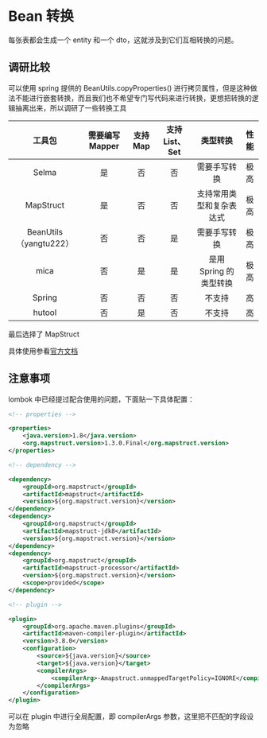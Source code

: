 # Bean 转换

每张表都会生成一个 entity 和一个 dto，这就涉及到它们互相转换的问题。

## 调研比较

可以使用 spring 提供的 BeanUtils.copyProperties() 进行拷贝属性，但是这种做法不能进行嵌套转换，而且我们也不希望专门写代码来进行转换，更想把转换的逻辑抽离出来，所以调研了一些转换工具

|         工具包         | 需要编写 Mapper | 支持 Map | 支持 List、Set |         类型转换         | 性能 |
| :--------------------: | :-------------: | :------: | :------------: | :----------------------: | :--: |
|         Selma          |       是        |    否    |       否       |       需要手写转换       | 极高 |
|       MapStruct        |       是        |    否    |       否       | 支持常用类型和复杂表达式 | 极高 |
| BeanUtils（yangtu222） |       否        |    否    |       是       |       需要手写转换       | 极高 |
|          mica          |       否        |    是    |       是       |  是用 Spring 的类型转换  | 极高 |
|         Spring         |       否        |    否    |       否       |          不支持          |  高  |
|         hutool         |       否        |    是    |       否       |          不支持          |  高  |

最后选择了 MapStruct

具体使用参看[官方文档](https://mapstruct.org/)

## 注意事项

lombok 中已经提过配合使用的问题，下面贴一下具体配置：

```xml
<!-- properties -->

<properties>
    <java.version>1.8</java.version>
    <org.mapstruct.version>1.3.0.Final</org.mapstruct.version>
</properties>

<!-- dependency -->

<dependency>
    <groupId>org.mapstruct</groupId>
    <artifactId>mapstruct</artifactId>
    <version>${org.mapstruct.version}</version>
</dependency>
<dependency>
    <groupId>org.mapstruct</groupId>
    <artifactId>mapstruct-jdk8</artifactId>
    <version>${org.mapstruct.version}</version>
</dependency>
<dependency>
    <groupId>org.mapstruct</groupId>
    <artifactId>mapstruct-processor</artifactId>
    <version>${org.mapstruct.version}</version>
    <scope>provided</scope>
</dependency>

<!-- plugin -->

<plugin>
    <groupId>org.apache.maven.plugins</groupId>
    <artifactId>maven-compiler-plugin</artifactId>
    <version>3.8.0</version>
    <configuration>
        <source>${java.version}</source>
        <target>${java.version}</target>
        <compilerArgs>
            <compilerArg>-Amapstruct.unmappedTargetPolicy=IGNORE</compilerArg>
        </compilerArgs>
    </configuration>
</plugin>
```

可以在 plugin 中进行全局配置，即 compilerArgs 参数，这里把不匹配的字段设为忽略
